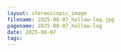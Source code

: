 ```yaml
---
layout: stereoscopic_image
filename: 2025-08-07_hollow-log.jpg
pagename: 2025-08-07_hollow-log
date: 2025-08-07
tags:
---
```


